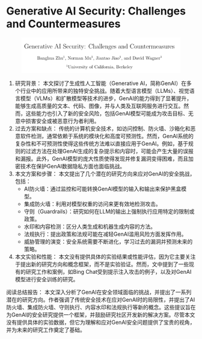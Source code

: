 # Generative AI Security: Challenges and Countermeasures

<figure><img src="../.gitbook/assets/image (1) (1) (1) (1) (1) (1) (1) (1) (1) (1) (1) (1) (1) (1) (1) (1) (1) (1) (1) (1) (1) (1) (1) (1) (1).png" alt=""><figcaption></figcaption></figure>

1. 研究背景： 本文探讨了生成性人工智能（Generative AI，简称GenAI）在多个行业中的应用所带来的独特安全挑战。随着大型语言模型（LLMs）、视觉语言模型（VLMs）和扩散模型等技术的进步，GenAI的能力得到了显著提升，能够生成高质量的文本、代码、图像，并与人类及互联网服务进行交互。然而，这些能力也引入了新的安全风险，包括GenAI模型可能成为攻击目标、无意中损害安全或被恶意行为者利用。
2. 过去方案和缺点： 传统的计算机安全技术，如访问控制、防火墙、沙箱化和恶意软件检测，通常依赖于系统的模块化和高度可预测性。然而，GenAI系统的复杂性和不可预测性使得这些传统方法难以直接应用于GenAI。例如，基于规则的过滤方法在处理GenAI生成的复杂提示和内容时，可能会产生大量的误报和漏报。此外，GenAI模型的庞大性质使得发现并修复漏洞变得困难，而且加密技术在保护GenAI数据隐私方面也面临挑战。
3. 本文方案和步骤： 本文提出了几个潜在的研究方向来应对GenAI的安全挑战，包括：
   * AI防火墙：通过监控和可能转换GenAI模型的输入和输出来保护黑盒模型。
   * 集成防火墙：利用对模型权重的访问来更有效地检测攻击。
   * 守则（Guardrails）：研究如何在LLM的输出上强制执行应用特定的限制或政策。
   * 水印和内容检测：区分人类生成和机器生成内容的方法。
   * 法规执行：提出政策和法规可能在减轻GenAI滥用风险方面发挥作用。
   * 威胁管理的演变：安全系统需要不断进化，学习过去的漏洞并预测未来的策略。
4. 本文实验和性能： 本文没有提供具体的实验结果或性能评估，因为它主要关注于提出新的研究方向和概念框架，而不是实验验证。然而，文中提到了一些现有的研究工作和案例，如Bing Chat受到提示注入攻击的例子，以及对GenAI模型进行安全训练的研究。

阅读总结报告： 本文深入分析了GenAI在安全领域面临的挑战，并提出了一系列潜在的研究方向。作者强调了传统安全技术在应对GenAI时的局限性，并提出了AI防火墙、集成防火墙、守则执行、内容水印和法规执行等新的概念。这些提议旨在为GenAI的安全研究提供一个框架，并鼓励研究社区开发新的解决方案。尽管本文没有提供具体的实验数据，但它为理解和应对GenAI安全问题提供了宝贵的视角，并为未来的研究工作奠定了基础。
